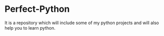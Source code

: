 # Perfect-Python
It is a repository which will include some of my python projects and will also help you to learn python.
